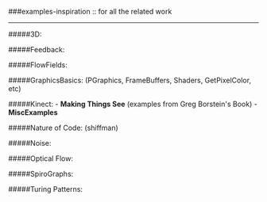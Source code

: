 ###examples-inspiration :: for all the related work

_________________

#####3D:

#####Feedback:

#####FlowFields:


#####GraphicsBasics:  (PGraphics, FrameBuffers, Shaders, GetPixelColor, etc)

#####Kinect:
	- **Making Things See** (examples from Greg Borstein's Book)
	- **MiscExamples**

#####Nature of Code:  (shiffman)

#####Noise:

#####Optical Flow:


#####SpiroGraphs:


#####Turing Patterns: